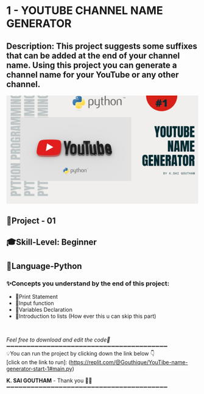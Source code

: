 # 1 - YOUTUBE CHANNEL NAME GENERATOR
## Description: This project suggests some suffixes that can be added at the end of your channel name. Using this project you can generate a channel name for your YouTube or any other channel.

![Youtube Name Generator - by goutham Logo](https://raw.githubusercontent.com/Gouthique/Python-Programming/main/Beginer-Level-Projects/1%20-%20YouTube%20Channel%20Name%20Generator/YouTube%20Name%20Generator-by%20sai%20goutham-1-logo.png)

## 📝Project - 01
## 🎓Skill-Level: Beginner
## 🎨Language-Python
### ✨Concepts you understand by the end of this project:  
- 📌Print Statement
- 📌Input function
- 📌Variables Declaration
- 📌Introduction to lists (How ever this u can skip this part)
<br/>


_Feel free to download and edit the code💨_
➖➖➖➖➖➖➖➖➖➖➖➖➖➖➖➖➖➖➖➖➖➖➖➖➖➖➖➖➖➖➖➖➖➖➖➖➖➖➖➖<br/>
💡You can run the project by clicking down the link below 👇 <br/>
[click on the link to run]: (https://replit.com/@Gouthique/YouTibe-name-generator-start-1#main.py) <br/>

**K. SAI GOUTHAM** - Thank you 👋🏻
➖➖➖➖➖➖➖➖➖➖➖➖➖➖➖➖➖➖➖➖➖➖➖➖➖➖➖➖➖➖➖➖➖➖➖➖➖➖➖➖
